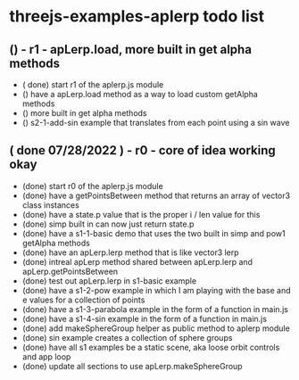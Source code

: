 # threejs-examples-aplerp todo list

## () - r1 - apLerp.load, more built in get alpha methods
* ( done) start r1 of the aplerp.js module
* () have a apLerp.load method as a way to load custom getAlpha methods
* () more built in get alpha methods
* () s2-1-add-sin example that translates from each point using a sin wave

## ( done 07/28/2022 ) - r0 - core of idea working okay
* (done) start r0 of the aplerp.js module
* (done) have a getPointsBetween method that returns an array of vector3 class instances
* (done) have a state.p value that is the proper i / len value for this
* (done) simp built in can now just return state.p
* (done) have a s1-1-basic demo that uses the two built in simp and pow1 getAlpha methods
* (done) have an apLerp.lerp method that is like vector3 lerp
* (done) intreal apLerp method shared between apLerp.lerp and apLerp.getPointsBetween
* (done) test out apLerp.lerp in s1-basic example
* (done) have a s1-2-pow example in which I am playing with the base and e values for a collection of points
* (done) have a s1-3-parabola example in the form of a function in main.js
* (done) have a s1-4-sin example in the form of a function in main.js
* (done) add makeSphereGroup helper as public method to aplerp module
* (done) sin example creates a collection of sphere groups
* (done) have all s1 examples be a static scene, aka loose orbit controls and app loop
* (done) update all sections to use apLerp.makeSphereGroup
